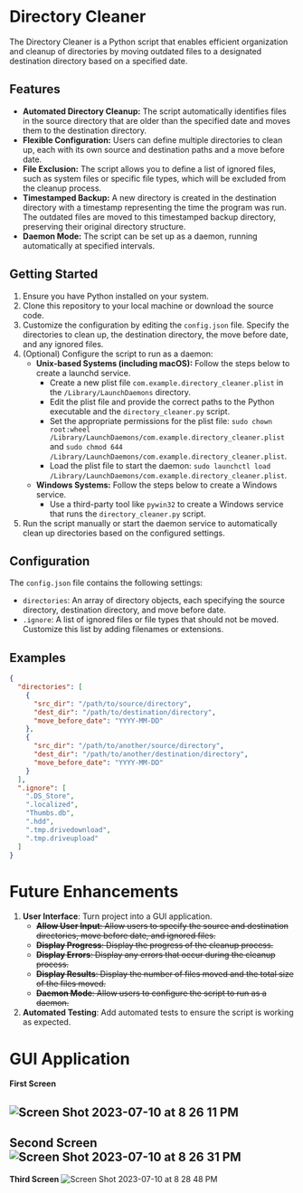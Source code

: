 # Directory Cleaner

The Directory Cleaner is a Python script that enables efficient organization and cleanup of directories by moving outdated files to a designated destination directory based on a specified date.

## Features

- **Automated Directory Cleanup:** The script automatically identifies files in the source directory that are older than the specified date and moves them to the destination directory.
- **Flexible Configuration:** Users can define multiple directories to clean up, each with its own source and destination paths and a move before date.
- **File Exclusion:** The script allows you to define a list of ignored files, such as system files or specific file types, which will be excluded from the cleanup process.
- **Timestamped Backup:** A new directory is created in the destination directory with a timestamp representing the time the program was run. The outdated files are moved to this timestamped backup directory, preserving their original directory structure.
- **Daemon Mode:** The script can be set up as a daemon, running automatically at specified intervals.

## Getting Started

1. Ensure you have Python installed on your system.
2. Clone this repository to your local machine or download the source code.
3. Customize the configuration by editing the `config.json` file. Specify the directories to clean up, the destination directory, the move before date, and any ignored files.
4. (Optional) Configure the script to run as a daemon:
    - **Unix-based Systems (including macOS):** Follow the steps below to create a launchd service.
        - Create a new plist file `com.example.directory_cleaner.plist` in the `/Library/LaunchDaemons` directory.
        - Edit the plist file and provide the correct paths to the Python executable and the `directory_cleaner.py` script.
        - Set the appropriate permissions for the plist file: `sudo chown root:wheel /Library/LaunchDaemons/com.example.directory_cleaner.plist` and `sudo chmod 644 /Library/LaunchDaemons/com.example.directory_cleaner.plist`.
        - Load the plist file to start the daemon: `sudo launchctl load /Library/LaunchDaemons/com.example.directory_cleaner.plist`.
    - **Windows Systems:** Follow the steps below to create a Windows service.
        - Use a third-party tool like `pywin32` to create a Windows service that runs the `directory_cleaner.py` script.
5. Run the script manually or start the daemon service to automatically clean up directories based on the configured settings.


## Configuration

The `config.json` file contains the following settings:

- `directories`: An array of directory objects, each specifying the source directory, destination directory, and move before date.
- `.ignore`: A list of ignored files or file types that should not be moved. Customize this list by adding filenames or extensions.

## Examples

```json
{
  "directories": [
    {
      "src_dir": "/path/to/source/directory",
      "dest_dir": "/path/to/destination/directory",
      "move_before_date": "YYYY-MM-DD"
    },
    {
      "src_dir": "/path/to/another/source/directory",
      "dest_dir": "/path/to/another/destination/directory",
      "move_before_date": "YYYY-MM-DD"
    }
  ],
  ".ignore": [
    ".DS_Store",
    ".localized",
    "Thumbs.db",
    ".hdd",
    ".tmp.drivedownload",
    ".tmp.driveupload"
  ]
}
```

# Future Enhancements

1. **User Interface**: Turn project into a GUI application.
    - ~~**Allow User Input**: Allow users to specify the source and destination directories, move before date, and ignored files.~~
    - ~~**Display Progress**: Display the progress of the cleanup process.~~
    - ~~**Display Errors**: Display any errors that occur during the cleanup process.~~
    - ~~**Display Results**: Display the number of files moved and the total size of the files moved.~~
    - ~~**Daemon Mode**: Allow users to configure the script to run as a daemon.~~
2. **Automated Testing**: Add automated tests to ensure the script is working as expected.


# GUI Application
**First Screen**

![Screen Shot 2023-07-10 at 8 26 11 PM](https://github.com/yousefabuz17/DirectoryCleaner/assets/68834704/4cb8b3f0-a781-4e84-a17a-b612575769d5)
---
**Second Screen**
![Screen Shot 2023-07-10 at 8 26 31 PM](https://github.com/yousefabuz17/DirectoryCleaner/assets/68834704/14dac592-b3bc-474e-9eb2-2e9721cdbbd4)
---
**Third Screen**
![Screen Shot 2023-07-10 at 8 28 48 PM](https://github.com/yousefabuz17/DirectoryCleaner/assets/68834704/cbc572ec-69ed-4298-ac4b-c657172dc070)








